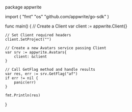 package appwrite

import (
    "fmt"
    "os"
    "github.com/appwrite/go-sdk"
)

func main() {
    // Create a Client
    var client := appwrite.Client{}

    // Set Client required headers
    client.SetProject("")

    // Create a new Avatars service passing Client
    var srv := appwrite.Avatars{
        client: &client
    }

    // Call GetFlag method and handle results
    var res, err := srv.GetFlag("af")
    if err != nil {
        panic(err)
    }

    fmt.Println(res)
}